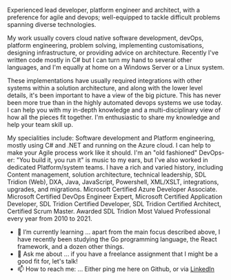 
Experienced lead developer, platform engineer and architect, with a preference for agile and devops; well-equipped to tackle difficult problems spanning diverse technologies. 

My work usually covers cloud native software development, devOps, platform engineering, problem solving, implementing customisations, designing infrastructure, or providing advice on architecture. Recently I've written code mostly in C# but I can turn my hand to several other languages, and I'm equally at home on a Windows Server or a Linux system. 

These implementations have usually required integrations with other systems within a solution architecture, and along with the lower level details, it's been important to have a view of the big picture. This has never been more true than in the highly automated devops systems we use today. I can help you with my in-depth knowledge and a multi-disciplinary view of how all the pieces fit together. I'm enthusiastic to share my knowledge and help your team skill up.

My specialities include: Software development and Platform engineering, mostly using C# and .NET and running on the Azure cloud. I can help to make your Agile process work like it should. I'm an "old fashioned" DevOps-er: "You build it, you run it" is music to my ears, but I've also worked in dedicated Platform/system teams. I have a rich and varied history, including Content management, solution architecture, technical leadership, SDL Tridion (Web), DXA, Java, JavaScript, Powershell, XML/XSLT, integrations, upgrades, and migrations. Microsoft Certified Azure Developer Associate. Microsoft Certified DevOps Engineer Expert, Microsoft Certified Application Developer, SDL Tridion Certified Developer, SDL Tridion Certified Architect, Certified Scrum Master. Awarded SDL Tridion Most Valued Professional every year from 2010 to 2021.

- 🌱 I’m currently learning ... apart from the main focus described above, I have recently been studying the Go programming language, the React framework, and a dozen other things.
- 💬 Ask me about ... if you have a freelance assignment that I might be a good fit for, let's talk! 
- 📫 How to reach me: ... Either ping me here on Github, or via [LinkedIn](https://linkedin.com/in/dominiccronin)


